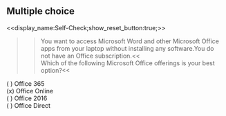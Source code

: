 ## Multiple choice
<<display_name:Self-Check;show_reset_button:true;>>  
>>You want to access Microsoft Word and other Microsoft Office apps from your laptop without installing any software.You do not have an Office subscription.<<  
>>Which of the following Microsoft Office offerings is your best option?<<

( ) Office 365  
(x) Office Online  
( ) Office 2016  
( ) Office Direct 